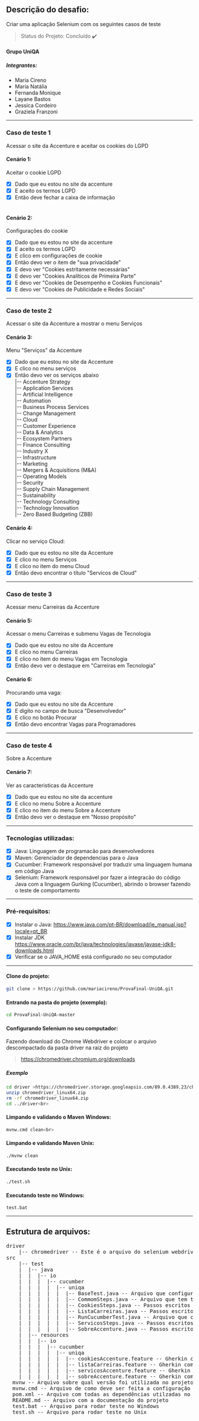 ## Descrição do desafio: 
Criar uma aplicação Selenium com os seguintes casos de teste<br>

> Status do Projeto: Concluído :heavy_check_mark:<br>

#### Grupo UniQA<br>
##### Integrantes:<br>

- Maria Cireno<br>
- Maria Natália<br>
- Fernanda Monique<br>
- Layane Bastos<br>
- Jessica Cordeiro<br>
- Graziela Franzoni<br>
---------------------------------------------------------------------------
### Caso de teste 1<br>
Acessar o site da Accenture e aceitar os cookies do LGPD<br>

#### Cenário 1:<br>
Aceitar o cookie LGPD<br>
   - [x] Dado que eu estou no site da accenture<br>
   - [x] E aceito os termos LGPD<br>
   - [x] Então deve fechar a caixa de informação<br><br>

#### Cenário 2:<br> 
Configurações do cookie<br>
   - [x] Dado que eu estou no site da accenture<br>
   - [x] E aceito os termos LGPD<br>
   - [x] E clico em configurações de cookie<br>
   - [x] Então devo ver o item de "sua privacidade"<br>
   - [x] E devo ver "Cookies estritamente necessárias"<br>
   - [x] E devo ver "Cookies Analíticos de Primeira Parte"<br>
   - [x] E devo ver "Cookies de Desempenho e Cookies Funcionais"<br>
   - [x] E devo ver "Cookies de Publicidade e Redes Sociais"<br>
---------------------------------------------------------------------------
### Caso de teste 2<br>
Acessar o site da Accenture a mostrar o menu Serviços<br>

#### Cenário 3:<br>
Menu "Serviços" da Accenture<br>
   - [x] Dado que eu estou no site da Accenture<br>
   - [x] E clico no menu serviços<br>
   - [x] Então devo ver os serviços abaixo<br>
         |-- Accenture Strategy<br>
         |-- Application Services<br>
         |-- Artificial Intelligence<br>
         |-- Automation<br>
         |-- Business Process Services<br>
         |-- Change Management<br>
         |-- Cloud<br>
         |-- Customer Experience<br>
         |-- Data & Analytics<br>
         |-- Ecosystem Partners<br>
         |-- Finance Consulting<br>
         |-- Industry X<br>
         |-- Infrastructure<br>
         |-- Marketing<br>
         |-- Mergers & Acquisitions (M&A)<br>
         |-- Operating Models<br>
         |-- Security<br>
         |-- Supply Chain Management<br>
         |-- Sustainability<br>
         |-- Technology Consulting<br>
         |-- Technology Innovation<br>
         |-- Zero Based Budgeting (ZBB)<br>

#### Cenário 4:<br> 
Clicar no serviço Cloud:<br>
   - [x] Dado que eu estou no site da Accenture<br>
   - [x] E clico no menu Serviços<br>
   - [x] E clico no item do menu Cloud<br>
   - [x] Então devo encontrar o título "Servicos de Cloud"<br>
---------------------------------------------------------------------------
### Caso de teste 3<br>
Acessar menu Carreiras da Accenture<br>

#### Cenário 5:<br>
Acessar o menu Carreiras e submenu Vagas de Tecnologia<br>
   - [x] Dado que eu estou no site da Accenture<br>
   - [x] E clico no menu Carreiras<br>
   - [x] E clico no item do menu Vagas em Tecnologia<br>
   - [x] Então devo ver o destaque em "Carreiras em Tecnologia"<br>

#### Cenário 6:<br>
Procurando uma vaga:<br>
   - [x] Dado que eu estou no site da Accenture<br>
   - [x] E digito no campo de busca "Desenvolvedor"<br>
   - [x] E clico no botão Procurar<br>
   - [x] Então devo encontrar Vagas para Programadores<br>
---------------------------------------------------------------------------
### Caso de teste 4<br>
Sobre a Accenture<br>

#### Cenário 7:<br>
Ver as caracteristicas da Accenture<br>
   - [x] Dado que eu estou no site da accenture<br>
   - [x] E clico no menu Sobre a Accenture<br>
   - [x] E clico no item do menu Sobre a Accenture<br>
   - [x] Então devo ver o destaque em "Nosso propósito"<br>
---------------------------------------------------------------------------
### Tecnologias utilizadas:<br>

   - [x] Java: Linguagem de programacão para desenvolvedores<br>
   - [x] Maven: Gerenciador de dependencias para o Java<br>
   - [x] Cucumber: Framework responsável por traduzir uma linguagem humana em código Java<br>
   - [x] Selenium: Framework responsável por fazer a integracão do código Java com a linguagem Gurking (Cucumber), abrindo o browser fazendo o teste de comportamento<br>
---------------------------------------------------------------------------
### Pré-requisitos:<br>

   - [x] Instalar o Java: https://www.java.com/pt-BR/download/ie_manual.jsp?locale=pt_BR<br>
   - [x] Instalar JDK https://www.oracle.com/br/java/technologies/javase/javase-jdk8-downloads.html<br>
   - [x] Verificar se o JAVA_HOME está configurado no seu computador<br>
---------------------------------------------------------------------------     
#### Clone do projeto:<br> 

```bash
git clone > https://github.com/mariacireno/ProvaFinal-UniQA.git
```
#### Entrando na pasta do projeto (exemplo):<br>

```bash
cd ProvaFinal-UniQA-master
```

#### Configurando Selenium no seu computador:<br>
Fazendo download do Chrome Webdriver e colocar o arquivo descompactado da pasta driver na raiz do projeto<br>
>https://chromedriver.chromium.org/downloads<br>
##### Exemplo<br>

```bash
cd driver >https://chromedriver.storage.googleapsis.com/89.0.4389.23/chrome_1inux64.zip
unzip chromedriver_linux64.zip
rm -rf chromedriver_linux64.zip
cd ../driver<br>
```

#### Limpando e validando o Maven Windows:
```bash
mvnw.cmd clean<br>
```

#### Limpando e validando Maven Unix:
```bash
./mvnw clean
```

#### Executando teste no Unix:
```bash
./test.sh
```
#### Executando teste no Windows:
```bash
test.bat
```
---------------------------------------------------------------------------
## Estrutura de arquivos:
<pre>
driver
    |-- chromedriver -- Este é o arquivo do selenium webdriver, substitua este arquivo com a versão da sua máquina
src
    |-- test
    |  |-- java
    |  |  |-- io
    |  |  |  |-- cucumber
    |  |  |  |  |-- uniqa
    |  |  |  |  |  |-- BaseTest.java -- Arquivo que configura a inicialização do Java test
    |  |  |  |  |  |-- CommomSteps.java -- Arquivo que tem todos os passos em comum com os outros Steps        
    |  |  |  |  |  |-- CookiesSteps.java -- Passos escritos em java com selenium abrindo o browser e testando a aplicação    
    |  |  |  |  |  |-- ListaCarreiras.java -- Passos escritos em java com selenium abrindo o browser e testando a aplicação 
    |  |  |  |  |  |-- RunCucumberTest.java -- Arquivo que configura a inicialização do Java test
    |  |  |  |  |  |-- ServicosSteps.java -- Passos escritos em java com selenium abrindo o browser e testando a aplicação
    |  |  |  |  |  |-- SobreAccenture.java -- Passos escritos em java com selenium abrindo o browser e testando a aplicação
    |  |-- resources
    |  |  |-- io
    |  |  |  |-- cucumber
    |  |  |  |  |-- uniqa
    |  |  |  |  |  |-- cookiesAccenture.feature -- Gherkin com os cenários de teste de acordo com o que o cliente solicitou
    |  |  |  |  |  |-- listaCarreiras.feature -- Gherkin com os cenários de teste de acordo com o que o cliente solicitou
    |  |  |  |  |  |-- servicosAccenture.feature -- Gherkin com os cenários de teste de acordo com o que o cliente solicitou
    |  |  |  |  |  |-- sobreAccenture.feature -- Gherkin com os cenários de teste de acordo com o que o cliente solicitou 
  mvnw -- Arquivo sobre qual versão foi utilizada no projeto
  mvnw.cmd -- Arquivo de como deve ser feita a configuração do Maven
  pom.xml -- Arquivo com todas as dependências utilzadas no projeto
  README.md -- Arquivo com a documentação do projeto
  test.bat -- Arquivo para rodar teste no Windows
  test.sh -- Arquivo para rodar teste no Unix
  </pre>
